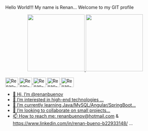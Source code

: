 Hello World!!! My name is Renan... Welcome to my GIT profile

<div align="center">
  <a href="https://github.com/renanbuenov">
  <img height="180em" src="https://github-readme-stats.vercel.app/api?username=renanbuenov&show_icons=true&theme=dracula&include_all_commits=true&count_private=true"/>
  <img height="180em" src="https://github-readme-stats.vercel.app/api/top-langs/?username=renanbuenov&layout=compact&langs_count=7&theme=dracula"/>
</div>
  
<div style="display: inline_block"><br>
  
  <img align="center" alt="Renan-Java" height="30" width="40" src="https://cdn.jsdelivr.net/gh/devicons/devicon/icons/java/java-original.svg">
  <img align="center" alt="Renan-Typescript" height="30" width="40" src="https://cdn.jsdelivr.net/gh/devicons/devicon/icons/typescript/typescript-original.svg" >
  <img align="center" alt="Renan-Angular" height="30" width="40" src="https://cdn.jsdelivr.net/gh/devicons/devicon/icons/angularjs/angularjs-original.svg">
  <img align="center" alt="Renan-MySQL" height="30" width="40" src="https://cdn.jsdelivr.net/gh/devicons/devicon/icons/mysql/mysql-original-wordmark.svg">
  <img align="center" alt="Renan-Spring" height="30" width="40" src="https://cdn.jsdelivr.net/gh/devicons/devicon/icons/spring/spring-original-wordmark.svg">

</div>
  
- 👋 Hi, I’m @renanbuenov
- 👀 I’m interested in high-end technologies ...
- 🌱 I’m currently learning Java/MySQL/Angular/SpringBoot...
- 💞️ I’m looking to collaborate on small projects...
- 📫 How to reach me: renanbuenov@hotmail.com & https://www.linkedin.com/in/renan-bueno-b22933148/ ...

